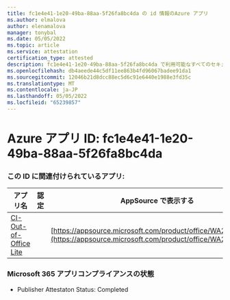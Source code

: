 ```yaml
---
title: fc1e4e41-1e20-49ba-88aa-5f26fa8bc4da の id 情報のAzure アプリ
ms.author: elmalova
author: elenamalova
manager: tonybal
ms.date: 05/05/2022
ms.topic: article
ms.service: attestation
certification_type: attested
description: fc1e4e41-1e20-49ba-88aa-5f26fa8bc4da で利用可能なすべてのセキュリティとコンプライアンス情報。
ms.openlocfilehash: db4aeede44c5df11ee863b4fd96067badee91da1
ms.sourcegitcommit: 12046b21d8dcc88ec5d6c91e6440e1988e3fd35c
ms.translationtype: MT
ms.contentlocale: ja-JP
ms.lasthandoff: 05/05/2022
ms.locfileid: "65239857"
---
```

# <a name="azure-app-id-fc1e4e41-1e20-49ba-88aa-5f26fa8bc4da"></a>Azure アプリ ID: fc1e4e41-1e20-49ba-88aa-5f26fa8bc4da


### <a name="apps-associated-with-this-id"></a>この ID に関連付けられているアプリ:
| **アプリ名** | **認定** | **AppSource で表示する** |
|--------------|---------------|-----------------------|
| [CI-Out-of-Office Lite](../forward/WA200002748.md) |  | [https://appsource.microsoft.com/product/office/WA200002748](https://appsource.microsoft.com/product/office/WA200002748) |

### <a name="microsoft-365-app-compliance-status"></a>Microsoft 365 アプリコンプライアンスの状態
- Publisher Attestaton Status: Completed
